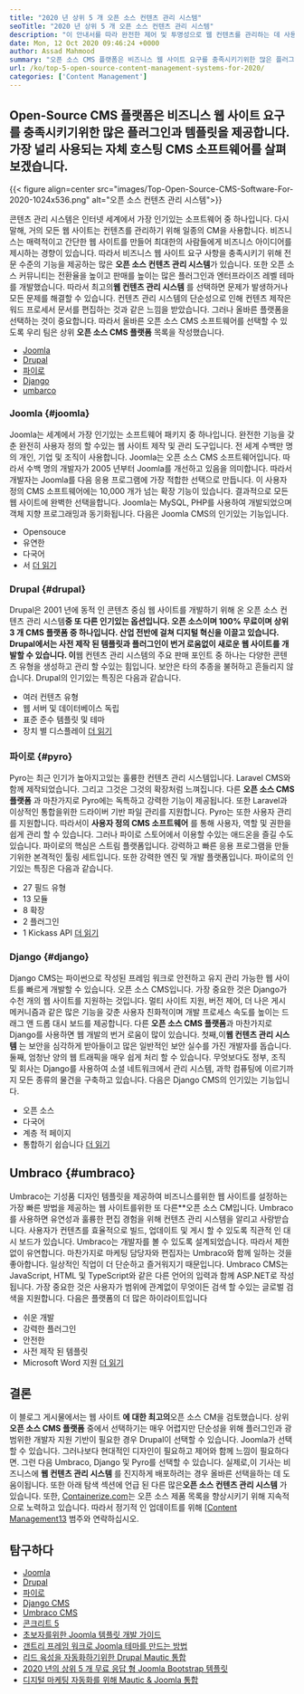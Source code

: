 ```yaml
---
title: "2020 년 상위 5 개 오픈 소스 컨텐츠 관리 시스템" 
seoTitle: "2020 년 상위 5 개 오픈 소스 컨텐츠 관리 시스템" 
description: "이 안내서를 따라 완전한 제어 및 투명성으로 웹 컨텐츠를 관리하는 데 사용되는 상위 5 가지 오픈 소스 컨텐츠 관리 시스템에 대해 알아보십시오." 
date: Mon, 12 Oct 2020 09:46:24 +0000
author: Assad Mahmood
summary: "오픈 소스 CMS 플랫폼은 비즈니스 웹 사이트 요구를 충족시키기위한 많은 플러그인과 템플릿을 제공합니다. 가장 널리 사용되는 자체 호스팅 CMS 소프트웨어를 살펴 보겠습니다." 
url: /ko/top-5-open-source-content-management-systems-for-2020/
categories: ['Content Management']
---
```


## Open-Source CMS 플랫폼은 비즈니스 웹 사이트 요구를 충족시키기위한 많은 플러그인과 템플릿을 제공합니다. 가장 널리 사용되는 자체 호스팅 CMS 소프트웨어를 살펴 보겠습니다.

{{< figure align=center src="images/Top-Open-Source-CMS-Software-For-2020-1024x536.png" alt="오픈 소스 컨텐츠 관리 시스템">}}

콘텐츠 관리 시스템은 인터넷 세계에서 가장 인기있는 소프트웨어 중 하나입니다. 다시 말해, 거의 모든 웹 사이트는 컨텐츠를 관리하기 위해 일종의 CM을 사용합니다. 비즈니스는 매력적이고 간단한 웹 사이트를 만들어 최대한의 사람들에게 비즈니스 아이디어를 제시하는 경향이 있습니다. 따라서 비즈니스 웹 사이트 요구 사항을 충족시키기 위해 전문 수준의 기능을 제공하는 많은 **오픈 소스 컨텐츠 관리 시스템**가 있습니다. 또한 오픈 소스 커뮤니티는 전환율을 높이고 판매를 높이는 많은 플러그인과 엔터프라이즈 레벨 테마를 개발했습니다. 따라서 최고의**웹 컨텐츠 관리 시스템** 를 선택하면 문제가 발생하거나 모든 문제를 해결할 수 있습니다.
컨텐츠 관리 시스템의 단순성으로 인해 컨텐츠 제작은 워드 프로세서 문서를 편집하는 것과 같은 느낌을 받았습니다. 그러나 올바른 플랫폼을 선택하는 것이 중요합니다. 따라서 올바른 오픈 소스 CMS 소프트웨어를 선택할 수 있도록 우리 팀은 상위 **오픈 소스 CMS 플랫폼** 목록을 작성했습니다.
  * [Joomla][1]
  * [Drupal][2]
  * [파이로][3]
  * [Django][4]
  * [umbarco][5]


### Joomla {#joomla}

Joomla는 세계에서 가장 인기있는 소프트웨어 패키지 중 하나입니다. 완전한 기능을 갖춘 완전히 사용자 정의 할 수있는 웹 사이트 제작 및 관리 도구입니다. 전 세계 수백만 명의 개인, 기업 및 조직이 사용합니다.
Joomla는 오픈 소스 CMS 소프트웨어입니다. 따라서 수백 명의 개발자가 2005 년부터 Joomla를 개선하고 있음을 의미합니다. 따라서 개발자는 Joomla를 다음 응용 프로그램에 가장 적합한 선택으로 만듭니다. 이 사용자 정의 CMS 소프트웨어에는 10,000 개가 넘는 확장 기능이 있습니다. 결과적으로 모든 웹 사이트에 완벽한 선택을합니다. Joomla는 MySQL, PHP를 사용하여 개발되었으며 객체 지향 프로그래밍과 동기화됩니다.
다음은 Joomla CMS의 인기있는 기능입니다.
  * Opensouce
  * 유연한
  * 다국어
  * 서
    [더 읽기][6]


### **Drupal** {#drupal}

Drupal은 2001 년에 동적 인 콘텐츠 중심 웹 사이트를 개발하기 위해 온 오픈 소스 컨텐츠 관리 시스템**중 또 다른 인기있는 옵션입니다. 오픈 소스이며 100% 무료이며 상위 3 개 CMS 플랫폼 중 하나입니다. 산업 전반에 걸쳐 디지털 혁신을 이끌고 있습니다.
Drupal에서는 사전 제작 된 템플릿과 플러그인이 번거 로움없이 새로운 웹 사이트를 개발할 수 있습니다. 이**웹 컨텐츠 관리 시스템의 주요 판매 포인트 중 하나는 다양한 콘텐츠 유형을 생성하고 관리 할 수있는 힘입니다. 보안은 타의 추종을 불허하고 흔들리지 않습니다.
Drupal의 인기있는 특징은 다음과 같습니다.
  * 여러 컨텐츠 유형
  * 웹 서버 및 데이터베이스 독립
  * 표준 준수 템플릿 및 테마
  * 장치 별 디스플레이
    [더 읽기][7]


### **파이로** {#pyro}

Pyro는 최근 인기가 높아지고있는 훌륭한 컨텐츠 관리 시스템입니다. Laravel CMS와 함께 제작되었습니다. 그리고 그것은 그것의 확장처럼 느껴집니다. 다른 **오픈 소스 CMS 플랫폼** 과 마찬가지로 Pyro에는 독특하고 강력한 기능이 제공됩니다. 또한 Laravel과 이상적인 통합을위한 드라이버 기반 파일 관리를 지원합니다.
Pyro는 또한 사용자 관리를 지원합니다. 따라서이 **사용자 정의 CMS 소프트웨어** 를 통해 사용자, 역할 및 권한을 쉽게 관리 할 수 ​​있습니다. 그러나 파이로 스토어에서 이용할 수있는 애드온을 즐길 수도 있습니다.
파이로의 핵심은 스트림 플랫폼입니다. 강력하고 빠른 응용 프로그램을 만들기위한 본격적인 툴링 세트입니다. 또한 강력한 엔진 및 개발 플랫폼입니다.
파이로의 인기있는 특징은 다음과 같습니다.
  * 27 필드 유형
  * 13 모듈
  * 8 확장
  * 2 플러그인
  * 1 Kickass API
    [더 읽기][8]


### **Django** {#django}

Django CMS는 파이썬으로 작성된 프레임 워크로 안전하고 유지 관리 가능한 웹 사이트를 빠르게 개발할 수 있습니다. 오픈 소스 CMS입니다. 가장 중요한 것은 Django가 수천 개의 웹 사이트를 지원하는 것입니다. 멀티 사이트 지원, 버전 제어, 더 나은 게시 메커니즘과 같은 많은 기능을 갖춘 사용자 친화적이며 개발 프로세스 속도를 높이는 드래그 앤 드롭 대시 보드를 제공합니다.
다른 **오픈 소스 CMS 플랫폼**과 마찬가지로 Django를 사용하면 웹 개발의 번거 로움이 많이 있습니다. 첫째,이**웹 컨텐츠 관리 시스템** 는 보안을 심각하게 받아들이고 많은 일반적인 보안 실수를 가진 개발자를 돕습니다. 둘째, 엄청난 양의 웹 트래픽을 매우 쉽게 처리 할 수 ​​있습니다. 무엇보다도 정부, 조직 및 회사는 Django를 사용하여 소셜 네트워크에서 관리 시스템, 과학 컴퓨팅에 이르기까지 모든 종류의 물건을 구축하고 있습니다.
다음은 Django CMS의 인기있는 기능입니다.
  * 오픈 소스
  * 다국어
  * 계층 적 페이지
  * 통합하기 쉽습니다
    [더 읽기][9]

## **Umbraco** {#umbraco}

Umbraco는 기성품 디자인 템플릿을 제공하여 비즈니스를위한 웹 사이트를 설정하는 가장 빠른 방법을 제공하는 웹 사이트를위한 또 다른**오픈 소스 CM입니다. Umbraco를 사용하면 유연성과 훌륭한 편집 경험을 위해 컨텐츠 관리 시스템을 알리고 사랑받습니다. 사용자가 컨텐츠를 효율적으로 빌드, 업데이트 및 게시 할 수 있도록 직관적 인 대시 보드가 있습니다.
Umbraco는 개발자를 볼 수 있도록 설계되었습니다. 따라서 제한없이 유연합니다. 마찬가지로 마케팅 담당자와 편집자는 Umbraco와 함께 일하는 것을 좋아합니다. 일상적인 직업이 더 단순하고 즐거워지기 때문입니다.
Umbraco CMS는 JavaScript, HTML 및 TypeScript와 같은 다른 언어의 입력과 함께 ASP.NET로 작성됩니다. 가장 중요한 것은 사용자가 범위에 관계없이 무엇이든 검색 할 수있는 글로벌 검색을 지원합니다.
다음은 플랫폼의 더 많은 하이라이트입니다
  * 쉬운 개발
  * 강력한 플러그인
  * 안전한
  * 사전 제작 된 템플릿
  * Microsoft Word 지원
    [더 읽기][10]

## 결론
이 블로그 게시물에서는 웹 사이트 **에 대한 최고의**오픈 소스 CM을 검토했습니다. 상위 **오픈 소스 CMS 플랫폼** 중에서 선택하기는 매우 어렵지만 단순성을 위해 플러그인과 광범위한 개발자 지원 기반이 필요한 경우 Drupal이 선택할 수 있습니다. Joomla가 선택할 수 있습니다. 그러나보다 현대적인 디자인이 필요하고 제어와 함께 느낌이 필요하다면. 그런 다음 Umbraco, Django 및 Pyro를 선택할 수 있습니다. 실제로,이 기사는 비즈니스에 **웹 컨텐츠 관리 시스템** 를 진지하게 배포하려는 경우 올바른 선택을하는 데 도움이됩니다. 또한 아래 탐색 섹션에 언급 된 다른 많은**오픈 소스 컨텐츠 관리 시스템** 가 있습니다.
또한, [Containerize.com][11]는 오픈 소스 제품 목록을 향상시키기 위해 지속적으로 노력하고 있습니다. 따라서 정기적 인 업데이트를 위해 [[Content Management][12][13] 범주와 연락하십시오.

## 탐구하다
  * [Joomla][6]
  * [Drupal][7]
  * [파이로][8]
  * [Django CMS][9]
  * [Umbraco CMS][10]
  * [콘크리트 5][14]
  * [초보자를위한 Joomla 템플릿 개발 가이드][15]
  * [갠트리 프레임 워크로 Joomla 테마를 만드는 방법][16]
  * [리드 육성을 자동화하기위한 Drupal Mautic 통합][17]
  * [2020 년의 상위 5 개 무료 응답 형 Joomla Bootstrap 템플릿][18]
  * [디지털 마케팅 자동화를 위해 Mautic & Joomla 통합][19]



[1]: #joomla
[2]: #drupal
[3]: #pyro
[4]: #django
[5]: #umbarco
[6]: https://products.containerize.com/content-management/joomla
[7]: https://products.containerize.com/content-management/drupal
[8]: https://products.containerize.com/content-management/pyro
[9]: https://products.containerize.com/content-management/django
[10]: https://products.containerize.com/content-management/umbraco
[11]: https://www.containerize.com/
[12]: https://products.containerize.com/content-management/
[13]: https://products.containerize.com/rad
[14]: https://products.containerize.com/content-management/concrete5
[15]: https://blog.containerize.com/content-management/responsive-joomla-templates-tutorial/
[16]: https://blog.containerize.com/content-management/how-to-create-joomla-theme-joomla-gantry-framework/
[17]: https://blog.containerize.com/content-management/drupal-tutorial-automate-lead-growth-with-drupal-mautic/
[18]: https://blog.containerize.com/content-management/top-5-best-free-responsive-joomla-templates-of-2020/
[19]: https://blog.containerize.com/content-management/integrate-mautic-with-joomla-for-marketing-automation/
